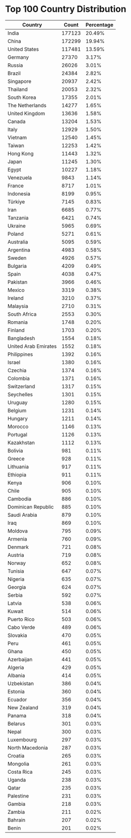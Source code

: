 # Top 100 Country Distribution
| Country | Count | Percentage |
|----|----|----|
| India | 177123 | 20.49% |
| China | 172299 | 19.94% |
| United States | 117481 | 13.59% |
| Germany | 27370 | 3.17% |
| Russia | 26026 | 3.01% |
| Brazil | 24384 | 2.82% |
| Singapore | 20937 | 2.42% |
| Thailand | 20053 | 2.32% |
| South Korea | 17355 | 2.01% |
| The Netherlands | 14277 | 1.65% |
| United Kingdom | 13636 | 1.58% |
| Canada | 13204 | 1.53% |
| Italy | 12929 | 1.50% |
| Vietnam | 12540 | 1.45% |
| Taiwan | 12253 | 1.42% |
| Hong Kong | 11443 | 1.32% |
| Japan | 11245 | 1.30% |
| Egypt | 10227 | 1.18% |
| Venezuela | 9843 | 1.14% |
| France | 8717 | 1.01% |
| Indonesia | 8199 | 0.95% |
| Türkiye | 7145 | 0.83% |
| Iran | 6685 | 0.77% |
| Tanzania | 6421 | 0.74% |
| Ukraine | 5965 | 0.69% |
| Poland | 5271 | 0.61% |
| Australia | 5095 | 0.59% |
| Argentina | 4983 | 0.58% |
| Sweden | 4926 | 0.57% |
| Bulgaria | 4209 | 0.49% |
| Spain | 4038 | 0.47% |
| Pakistan | 3966 | 0.46% |
| Mexico | 3319 | 0.38% |
| Ireland | 3210 | 0.37% |
| Malaysia | 2710 | 0.31% |
| South Africa | 2553 | 0.30% |
| Romania | 1748 | 0.20% |
| Finland | 1703 | 0.20% |
| Bangladesh | 1554 | 0.18% |
| United Arab Emirates | 1552 | 0.18% |
| Philippines | 1392 | 0.16% |
| Israel | 1380 | 0.16% |
| Czechia | 1374 | 0.16% |
| Colombia | 1371 | 0.16% |
| Switzerland | 1317 | 0.15% |
| Seychelles | 1301 | 0.15% |
| Uruguay | 1280 | 0.15% |
| Belgium | 1231 | 0.14% |
| Hungary | 1211 | 0.14% |
| Morocco | 1146 | 0.13% |
| Portugal | 1126 | 0.13% |
| Kazakhstan | 1112 | 0.13% |
| Bolivia | 981 | 0.11% |
| Greece | 928 | 0.11% |
| Lithuania | 917 | 0.11% |
| Ethiopia | 911 | 0.11% |
| Kenya | 906 | 0.10% |
| Chile | 905 | 0.10% |
| Cambodia | 886 | 0.10% |
| Dominican Republic | 885 | 0.10% |
| Saudi Arabia | 879 | 0.10% |
| Iraq | 869 | 0.10% |
| Moldova | 795 | 0.09% |
| Armenia | 760 | 0.09% |
| Denmark | 721 | 0.08% |
| Austria | 719 | 0.08% |
| Norway | 652 | 0.08% |
| Tunisia | 647 | 0.07% |
| Nigeria | 635 | 0.07% |
| Georgia | 624 | 0.07% |
| Serbia | 592 | 0.07% |
| Latvia | 538 | 0.06% |
| Kuwait | 514 | 0.06% |
| Puerto Rico | 503 | 0.06% |
| Cabo Verde | 489 | 0.06% |
| Slovakia | 470 | 0.05% |
| Peru | 461 | 0.05% |
| Ghana | 450 | 0.05% |
| Azerbaijan | 441 | 0.05% |
| Algeria | 429 | 0.05% |
| Albania | 414 | 0.05% |
| Uzbekistan | 386 | 0.04% |
| Estonia | 360 | 0.04% |
| Ecuador | 356 | 0.04% |
| New Zealand | 319 | 0.04% |
| Panama | 318 | 0.04% |
| Belarus | 301 | 0.03% |
| Nepal | 300 | 0.03% |
| Luxembourg | 297 | 0.03% |
| North Macedonia | 287 | 0.03% |
| Croatia | 265 | 0.03% |
| Mongolia | 261 | 0.03% |
| Costa Rica | 245 | 0.03% |
| Uganda | 238 | 0.03% |
| Qatar | 235 | 0.03% |
| Palestine | 231 | 0.03% |
| Gambia | 218 | 0.03% |
| Zambia | 211 | 0.02% |
| Bahrain | 207 | 0.02% |
| Benin | 201 | 0.02% |
